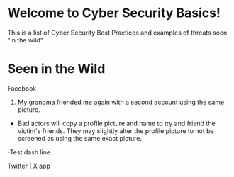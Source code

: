 # Welcome to Cyber Security Basics!

This is a list of Cyber Security Best Practices and examples of threats seen "in the wild"




# Seen in the Wild

Facebook

1. My grandma friended me again with a second account using the same picture.
 - Bad actors will copy a profile picture and name to try and friend the victim's friends. They may
 slightly alter the profile picture to not be screened as using the same exact picture. 

-Test dash line

Twitter | X app
